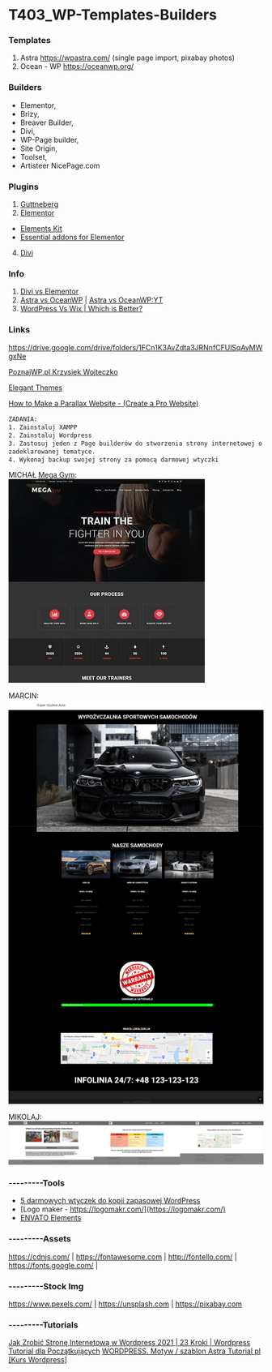 # T403_WP-Templates-Builders

### Templates

1. Astra https://wpastra.com/ (single page import, pixabay photos)
2. Ocean - WP https://oceanwp.org/ 

### Builders
- Elementor, 
- Brizy, 
- Breaver Builder, 
- Divi, 
- WP-Page builder, 
- Site Origin, 
- Toolset, 
- Artisteer NicePage.com

### Plugins
1. [Guttneberg](https://github.com/WordPress/gutenberg)
2. [Elementor](https://elementor.com/)
* [Elements Kit](https://wpmet.com/plugin/elementskit/)
* [Essential addons for Elementor](https://essential-addons.com/elementor/)
4. [Divi](https://www.elegantthemes.com/gallery/divi/)

### Info
1. [Divi vs Elementor](https://www.youtube.com/watch?v=gvg0ldGN6A0)
2. [Astra vs OceanWP](https://winningwp.com/astra-vs-oceanwp-wordpress-themes/) | [Astra vs OceanWP:YT](https://www.youtube.com/watch?v=rOTPLvExcOA)
4. [WordPress Vs Wix | Which is Better?](https://www.youtube.com/watch?v=8X-FB5JWStg)

### Links
https://drive.google.com/drive/folders/1FCn1K3AvZdta3JRNnfCFUlSqAyMWgxNe

[PoznajWP.pl Krzysiek Wojteczko](https://www.youtube.com/channel/UCc_tRL8AZxPq5A9UZUdqk8g)

[Elegant Themes](https://www.elegantthemes.com)

[How to Make a Parallax Website - (Create a Pro Website)](https://youtu.be/lh8w2upALV8)

```
ZADANIA:
1. Zainstaluj XAMPP
2. Zainstaluj Wordpress
3. Zastosuj jeden z Page builderów do stworzenia strony internetowej o zadeklarowanej tematyce.
4. Wykonaj backup swojej strony za pomocą darmowej wtyczki
```

MICHAŁ [Mega Gym](https://oceanwp.org/demo-item/mega-gym/):
![MICHAŁ](megagym.jpg)

MARCIN: ![AUTO](Strona.png)

MIKOLAJ: ![SILOWNIA](siłownia.png)

### ---------Tools
- [5 darmowych wtyczek do kopii zapasowej WordPress](https://jchost.pl/blog/kopia-zapasowa-wordpress/)
- [Logo maker - https://logomakr.com/](https://logomakr.com/)
- [ENVATO Elements](https://elements.envato.com/)
### ---------Assets
https://cdnjs.com/ | https://fontawesome.com | http://fontello.com/ | https://fonts.google.com/ |
### ---------Stock Img
https://www.pexels.com/ | https://unsplash.com | https://pixabay.com
### ---------Tutorials
[Jak Zrobić Stronę Internetową w Wordpress 2021 | 23 Kroki | Wordpress Tutorial dla Początkujących](https://youtu.be/B1N2LYmS2wY)
[WORDPRESS. Motyw / szablon Astra Tutorial pl [Kurs Wordpress]](https://www.youtube.com/watch?v=yS5tXCUWinQ)
